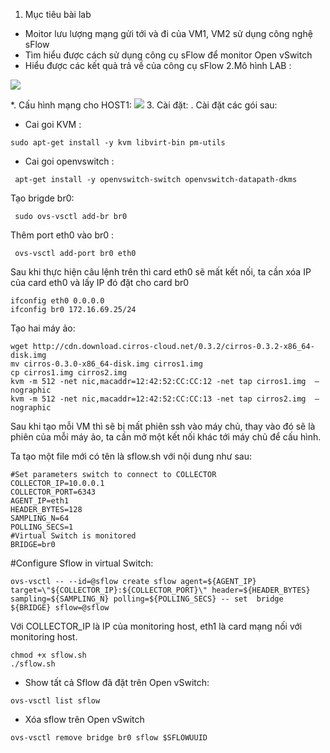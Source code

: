
1. Mục tiêu bài lab

  - Moitor lưu lượng mạng gửi tới và đi của VM1, VM2 sử dụng công nghệ sFlow
  - Tìm hiểu được cách sử dụng công cụ sFlow để monitor Open vSwitch
  - Hiểu được các kết quả trả về của công cụ sFlow
2.Mô hình LAB :
  
   <img src="http://i.imgur.com/s889R4C.png">
 
 *. Cấu hình mạng cho HOST1:
 <img src="http://i.imgur.com/aC8MzYs.png">
3. Cài đặt: .
Cài đặt các gói sau:
- Cai goi KVM :
```
sudo apt-get install -y kvm libvirt-bin pm-utils
```
- Cai goi openvswitch :
``` 
 apt-get install -y openvswitch-switch openvswitch-datapath-dkms
```
Tạo brigde br0:
```
 sudo ovs-vsctl add-br br0
```
Thêm port eth0 vào br0 :
```
 ovs-vsctl add-port br0 eth0
```
Sau khi thực hiện câu lệnh trên thì card eth0 sẽ mất kết nối, ta cần xóa IP của card eth0 và lấy IP đó đặt cho card br0
```
ifconfig eth0 0.0.0.0
ifconfig br0 172.16.69.25/24
```

Tạo hai máy ảo:
```
wget http://cdn.download.cirros-cloud.net/0.3.2/cirros-0.3.2-x86_64-disk.img
mv cirros-0.3.0-x86_64-disk.img cirros1.img
cp cirros1.img cirros2.img
kvm -m 512 -net nic,macaddr=12:42:52:CC:CC:12 -net tap cirros1.img  –nographic
kvm -m 512 -net nic,macaddr=12:42:52:CC:CC:13 -net tap cirros2.img  –nographic
```
Sau khi tạo mỗi VM thì sẽ bị mất phiên ssh vào máy chủ, thay vào đó sẽ là phiên của mỗi máy ảo, ta cần mở một kết nối khác tới máy chủ để cấu hình.

Ta tạo một file mới có tên là sflow.sh với nội dung như sau:

```
#Set parameters switch to connect to COLLECTOR
COLLECTOR_IP=10.0.0.1
COLLECTOR_PORT=6343
AGENT_IP=eth1
HEADER_BYTES=128
SAMPLING_N=64
POLLING_SECS=1
#Virtual Switch is monitored
BRIDGE=br0
```
#Configure Sflow in virtual Switch:
```
ovs-vsctl -- --id=@sflow create sflow agent=${AGENT_IP} target=\"${COLLECTOR_IP}:${COLLECTOR_PORT}\" header=${HEADER_BYTES} sampling=${SAMPLING_N} polling=${POLLING_SECS} -- set  bridge ${BRIDGE} sflow=@sflow
```
Với COLLECTOR_IP là IP của monitoring host, eth1 là card mạng nối với monitoring host.

```
chmod +x sflow.sh
./sflow.sh
```
- Show tất cả Sflow đã đặt trên Open vSwitch:
```
ovs-vsctl list sflow
```
- Xóa sflow trên Open vSwitch
```
ovs-vsctl remove bridge br0 sflow $SFLOWUUID
```